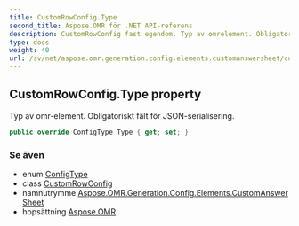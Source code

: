 ```yaml
---
title: CustomRowConfig.Type
second_title: Aspose.OMR för .NET API-referens
description: CustomRowConfig fast egendom. Typ av omrelement. Obligatoriskt fält för JSONserialisering.
type: docs
weight: 40
url: /sv/net/aspose.omr.generation.config.elements.customanswersheet/customrowconfig/type/
---
```

## CustomRowConfig.Type property

Typ av omr-element. Obligatoriskt fält för JSON-serialisering.

```csharp
public override ConfigType Type { get; set; }
```

### Se även

* enum [ConfigType](../../../aspose.omr.generation.config.enums/configtype/)
* class [CustomRowConfig](../)
* namnutrymme [Aspose.OMR.Generation.Config.Elements.CustomAnswerSheet](../../customrowconfig/)
* hopsättning [Aspose.OMR](../../../)


